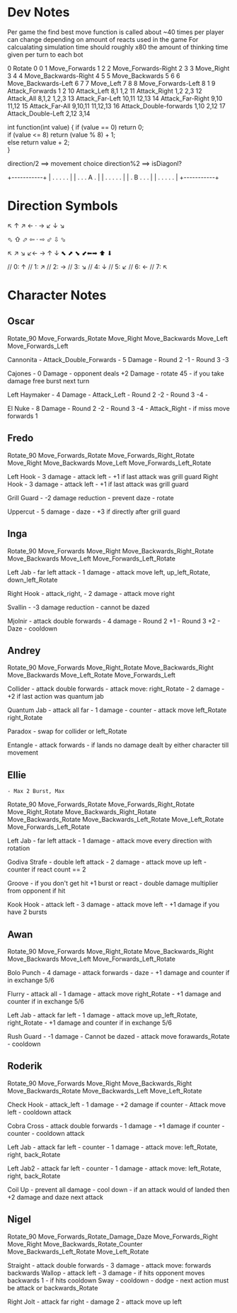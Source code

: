 # Dev Notes
Per game the find best move function is called about ~40 times per player can change depending on amount of reacts used in the game
For calcualating simulation time should roughly x80 the amount of thinking time given per turn to each bot


0	Rotate	0	0
1	Move_Forwards	1	2
2	Move_Forwards-Right	2	3
3	Move_Right	3	4
4	Move_Backwards-Right	4	5
5	Move_Backwards	5	6
6	Move_Backwards-Left	6	7
7	Move_Left	7	8
8	Move_Forwards-Left	8	1
9	Attack_Forwards	1	2
10	Attack_Left	8,1	1,2
11	Attack_Right	1,2	2,3
12	Attack_All	8,1,2	1,2,3
13	Attack_Far-Left	10,11	12,13
14	Attack_Far-Right	9,10	11,12
15	Attack_Far-All	9,10,11	11,12,13
16	Attack_Double-forwards	1,10	2,12
17	Attack_Double-Left	2,12	3,14

int function(int value) {
    if (value == 0)
        return 0;                
    if (value <= 8)
        return (value % 8) + 1;  
    else
        return value + 2;        
}

direction/2 ==> movement choice
direction%2 ==> isDiagonl?

+-----------+
| . . . . . |
| . . . A . |
| . . . . . |
| . B . . . |
| . . . . . |
+-----------+

# Direction Symbols
↖ ↑ ↗
← · →
↙ ↓ ↘

⬁ ⇧ ⬀
⇦ · ⇨
⬃ ⇩ ⬂

↖ ↗ ↘ ↙← → ↑ ↓
⬉ ⬈ ⬊ ⬋⬅➡ ⬆ ⬇

// 0: ↑
// 1: ↗
// 2: →
// 3: ↘
// 4: ↓
// 5: ↙
// 6: ←
// 7: ↖

# Character Notes

## Oscar
Rotate_90
Move_Forwards_Rotate
Move_Right
Move_Backwards
Move_Left
Move_Forwards_Left

Cannonita 
	- Attack_Double_Forwards
	- 5 Damage
	- Round 2 -1
	- Round 3 -3

Cajones
	- 0 Damage
	- opponent deals +2 Damage
	- rotate 45
	- if you take damage free burst next turn

Left Haymaker
	- 4 Damage
	- Attack_Left
	- Round 2 -2
	- Round 3 -4
	- 

El Nuke
	- 8 Damage 
	- Round 2 -2
	- Round 3 -4
	- Attack_Right
	- if miss move forwards 1

## Fredo
Rotate_90
Move_Forwards_Rotate
Move_Forwards_Right_Rotate
Move_Right
Move_Backwards
Move_Left
Move_Forwards_Left_Rotate

Left Hook
	- 3 damage
	- attack left
	- +1 if last attack was grill guard
Right Hook
	- 3 damage
	- attack left
	- +1 if last attack was grill guard

Grill Guard
	- -2 damage reduction
	- prevent daze
	- rotate

Uppercut
	- 5 damage
	- daze
	- +3 if directly after grill guard


## Inga
Rotate_90
Move_Forwards
Move_Right
Move_Backwards_Right_Rotate
Move_Backwards
Move_Left
Move_Forwards_Left_Rotate

Left Jab
	- far left attack
	- 1 damage
	- attack move left, up_left_Rotate, down_left_Rotate

Right Hook
	- attack_right, 
	- 2 damage
	- attack move right

Svallin
	- -3 damage reduction
	- cannot be dazed

Mjolnir
	- attack double forwards
	- 4 damage
	- Round 2 +1
	- Round 3 +2
	- Daze
	- cooldown

## Andrey
Rotate_90
Move_Forwards
Move_Right_Rotate
Move_Backwards_Right
Move_Backwards
Move_Left_Rotate
Move_Forwards_Left

Collider
	- attack double forwards
	- attack move: right_Rotate
	- 2 damage
	- +2 if last action was quantum jab
  
Quantum Jab
	- attack all far
	- 1 damage
	- counter
	- attack move left_Rotate right_Rotate

Paradox
	- swap for collider or left_Rotate

Entangle
	- attack forwards
	- if lands no damage dealt by either character till movement

## Ellie
	- Max 2 Burst, Max 
Rotate_90
Move_Forwards_Rotate
Move_Forwards_Right_Rotate
Move_Right_Rotate
Move_Backwards_Right_Rotate
Move_Backwards_Rotate
Move_Backwards_Left_Rotate
Move_Left_Rotate
Move_Forwards_Left_Rotate

Left Jab
	- far left attack
	- 1 damage
	- attack move every direction with rotation

Godiva Strafe
	- double left attack
	- 2 damage
	- attack move up left
	- counter if react count == 2

Groove
	- if you don't get hit +1 burst or react
	- double damage multiplier from opponent if hit

Kook Hook
	- attack left
	- 3 damage
	- attack move left
	- +1 damage if you have 2 bursts

## Awan
Rotate_90
Move_Forwards
Move_Right_Rotate
Move_Backwards_Right
Move_Backwards
Move_Left
Move_Forwards_Left_Rotate

Bolo Punch
	- 4 damage
	- attack forwards
	- daze
	- +1 damage and counter if in exchange 5/6

Flurry
	- attack all
	- 1 damage
	- attack move right_Rotate
	- +1 damage and counter if in exchange 5/6

Left Jab
	- attack far left
	- 1 damage
	- attack move up_left_Rotate, right_Rotate
	- +1 damage and counter if in exchange 5/6

Rush Guard
	- -1 damage
	- Cannot be dazed
	- attack move forawards_Rotate
	- cooldown


## Roderik
Rotate_90
Move_Forwards
Move_Right
Move_Backwards_Right
Move_Backwards_Rotate
Move_Backwards_Left
Move_Left_Rotate

Check Hook
	- attack_left
	- 1 damage
	- +2 damage if counter
	- Attack move left
	- cooldown attack

Cobra Cross
	- attack double forwards
	- 1 damage
	- +1 damage if counter
	- counter
	- cooldown attack

Left Jab
	- attack far left
	- counter
	- 1 damage
	- attack move: left_Rotate, right, back_Rotate

Left Jab2
	- attack far left
	- counter
	- 1 damage
	- attack move: left_Rotate, right, back_Rotate

Coil Up
	- prevent all damage
	- cool down
	- if an attack would of landed then +2 damage and daze next attack


## Nigel
Rotate_90
Move_Forwards_Rotate_Damage_Daze
Move_Forwards_Right
Move_Right
Move_Backwards_Rotate_Counter
Move_Backwards_Left_Rotate
Move_Left_Rotate

Straight
	- attack double forwards
	- 3 damage
	- attack move: forwards backwards
Wallop
	- attack left
	- 3 damage
	- if hits opponent moves backwards 1
	- if hits cooldown 
Sway
	- cooldown
	- dodge
	- next action must be attack or backwards_Rotate

Right Jolt
	- attack far right 
	- damage 2
	- attack move up left